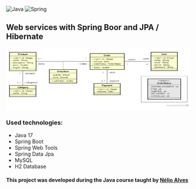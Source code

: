 ![Java](https://img.shields.io/badge/Java-ED8B00?style=for-the-badge&logo=java&logoColor=white)
![Spring](https://img.shields.io/badge/Spring_Boot-F2F4F9?style=for-the-badge&logo=spring-boot)

## Web services with Spring Boor and JPA / Hibernate

<p align="center">
        <a href="https://www.linkedin.com/in/ana-corina-batista/">
        <img align="center" width="525" height="171"  src="/imgs/uml.jpeg" />
</a>
</p>

### Used technologies: 
- Java 17
- Spring Boot
- Spring Web Tools
- Spring Data Jpa
- MySQL
- H2 Database

#### This project was developed during the Java course taught by [Nélio Alves](https://devsuperior.com.br)
